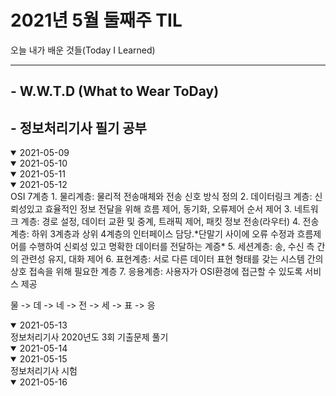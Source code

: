 # 2021년 5월 둘째주 TIL
오늘 내가 배운 것들(Today I Learned)

---------------------------------------
## - W.W.T.D (What to Wear ToDay)
## - 정보처리기사 필기 공부

<details open>
<summary>2021-05-09</summary>

</details>

<details open>
<summary>2021-05-10</summary>


</details>


<details open>
<summary>2021-05-11</summary>

</details>

<details open>
<summary>2021-05-12</summary>
OSI 7계층   
1. 물리계층: 물리적 전송매체와 전송 신호 방식 정의
2. 데이터링크 계층: 신뢰성있고 효율적인 정보 전달을 위해 흐름 제어, 동기화, 오류제어 순서 제어
3. 네트워크 계층: 경로 설정, 데이터 교환 및 중계, 트래픽 제어, 패킷 정보 전송(라우터)
4. 전송계층: 하위 3계층과 상위 4계층의 인터페이스 담당.*단말기 사이에 오류 수정과 흐름제어를 수행하여 신뢰성 있고 명확한 데이터를 전달하는 계증*
5. 세션계층: 송, 수신 측 간의 관련성 유지, 대화 제어
6. 표현계층: 서로 다른 데이터 표현 형태를 갖는 시스템 간의 상호 접속을 위해 필요한 계층
7. 응용계층: 사용자가 OSI환경에 접근할 수 있도록 서비스 제공


물 -> 데 ->  네 -> 전 -> 세 -> 표 -> 응
</details>

<details open>
<summary>2021-05-13</summary>
정보처리기사 2020년도 3회 기출문제 풀기
</details>

<details open>
<summary>2021-05-14</summary>

</details>

<details open>
<summary>2021-05-15</summary>
정보처리기사 시험
</details>

<details open>
<summary>2021-05-16</summary>

</details>

